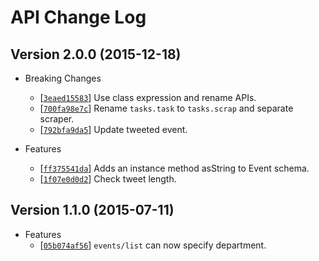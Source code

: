# API Change Log

## Version 2.0.0 (2015-12-18)

- Breaking Changes
  - [[`3eaed15583`](https://github.com/qdai/kyukou-api/commit/3eaed15583)] Use class expression and rename APIs.
  - [[`700fa98e7c`](https://github.com/qdai/kyukou-api/commit/700fa98e7c)] Rename `tasks.task` to `tasks.scrap` and separate scraper.
  - [[`792bfa9da5`](https://github.com/qdai/kyukou-api/commit/792bfa9da5)] Update tweeted event.

- Features
  - [[`ff375541da`](https://github.com/qdai/kyukou-api/commit/ff375541da)] Adds an instance method asString to Event schema.
  - [[`1f07e0d0d2`](https://github.com/qdai/kyukou-api/commit/1f07e0d0d2)] Check tweet length.

## Version 1.1.0 (2015-07-11)

- Features
  - [[`05b074af56`](https://github.com/qdai/kyukou-api/commit/05b074af56)] `events/list` can now specify department.
